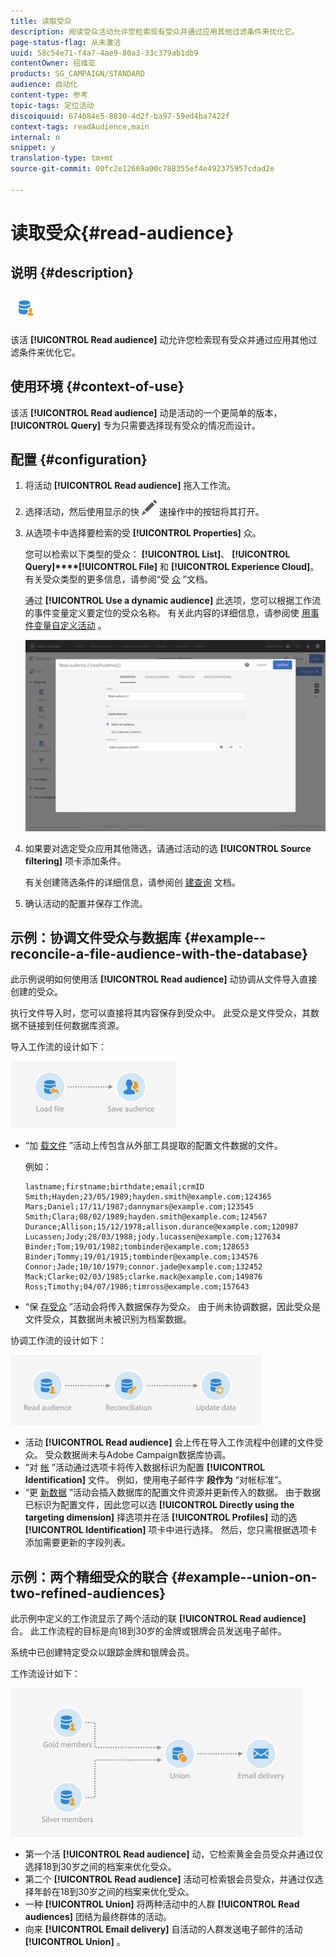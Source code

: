 ```yaml
---
title: 读取受众
description: 阅读受众活动允许您检索现有受众并通过应用其他过滤条件来优化它。
page-status-flag: 从未激活
uuid: 58c54e71-f4a7-4ae9-80a3-33c379ab1db9
contentOwner: 绍维亚
products: SG_CAMPAIGN/STANDARD
audience: 自动化
content-type: 参考
topic-tags: 定位活动
discoiquuid: 674684e5-8830-4d2f-ba97-59ed4ba7422f
context-tags: readAudience,main
internal: n
snippet: y
translation-type: tm+mt
source-git-commit: 00fc2e12669a00c788355ef4e492375957cdad2e

---
```



# 读取受众{#read-audience}

## 说明 {#description}

![](assets/prefill.png)

该活 **[!UICONTROL Read audience]** 动允许您检索现有受众并通过应用其他过滤条件来优化它。

## 使用环境 {#context-of-use}

该活 **[!UICONTROL Read audience]** 动是活动的一个更简单的版本， **[!UICONTROL Query]** 专为只需要选择现有受众的情况而设计。

## 配置 {#configuration}

1. 将活动 **[!UICONTROL Read audience]** 拖入工作流。
1. 选择活动，然后使用显示的快 ![](assets/edit_darkgrey-24px.png) 速操作中的按钮将其打开。
1. 从选项卡中选择要检索的受 **[!UICONTROL Properties]** 众。

   您可以检索以下类型的受众： **[!UICONTROL List]**、 **[!UICONTROL Query]****[!UICONTROL File]** 和 **[!UICONTROL Experience Cloud]**。 有关受众类型的更多信息，请参阅“受 [众](../../audiences/using/about-audiences.md) ”文档。

   通过 **[!UICONTROL Use a dynamic audience]** 此选项，您可以根据工作流的事件变量定义要定位的受众名称。 有关此内容的详细信息，请参阅使 [用事件变量自定义活动](../../automating/using/calling-a-workflow-with-external-parameters.md#customizing-activities-with-events-variables) 。

   ![](assets/readaudience_activity1.png)

1. 如果要对选定受众应用其他筛选，请通过活动的选 **[!UICONTROL Source filtering]** 项卡添加条件。

   有关创建筛选条件的详细信息，请参阅创 [建查询](../../automating/using/editing-queries.md#creating-queries) 文档。

1. 确认活动的配置并保存工作流。

## 示例：协调文件受众与数据库 {#example--reconcile-a-file-audience-with-the-database}

此示例说明如何使用活 **[!UICONTROL Read audience]** 动协调从文件导入直接创建的受众。

执行文件导入时，您可以直接将其内容保存到受众中。 此受众是文件受众，其数据不链接到任何数据库资源。

导入工作流的设计如下：

![](assets/readaudience_activity_example3.png)

* “加 [载文件](../../automating/using/load-file.md) ”活动上传包含从外部工具提取的配置文件数据的文件。

   例如：

   ```
   lastname;firstname;birthdate;email;crmID
   Smith;Hayden;23/05/1989;hayden.smith@example.com;124365
   Mars;Daniel;17/11/1987;dannymars@example.com;123545
   Smith;Clara;08/02/1989;hayden.smith@example.com;124567
   Durance;Allison;15/12/1978;allison.durance@example.com;120987
   Lucassen;Jody;28/03/1988;jody.lucassen@example.com;127634
   Binder;Tom;19/01/1982;tombinder@example.com;128653
   Binder;Tommy;19/01/1915;tombinder@example.com;134576
   Connor;Jade;10/10/1979;connor.jade@example.com;132452
   Mack;Clarke;02/03/1985;clarke.mack@example.com;149876
   Ross;Timothy;04/07/1986;timross@example.com;157643
   ```

* “保 [存受众](../../automating/using/save-audience.md) ”活动会将传入数据保存为受众。 由于尚未协调数据，因此受众是文件受众，其数据尚未被识别为档案数据。

协调工作流的设计如下：

![](assets/readaudience_activity_example2.png)

* 活动 **[!UICONTROL Read audience]** 会上传在导入工作流程中创建的文件受众。 受众数据尚未与Adobe Campaign数据库协调。
* “对 [帐](../../automating/using/reconciliation.md) ”活动通过选项卡将传入数据标识为配置 **[!UICONTROL Identification]** 文件。 例如，使用电子邮件字 **段作为** “对帐标准”。
* “更 [新数据](../../automating/using/update-data.md) ”活动会插入数据库的配置文件资源并更新传入的数据。 由于数据已标识为配置文件，因此您可以选 **[!UICONTROL Directly using the targeting dimension]** 择选项并在活 **[!UICONTROL Profiles]** 动的选 **[!UICONTROL Identification]** 项卡中进行选择。 然后，您只需根据选项卡添加需要更新的字段列表。

## 示例：两个精细受众的联合 {#example--union-on-two-refined-audiences}

此示例中定义的工作流显示了两个活动的联 **[!UICONTROL Read audience]** 合。 此工作流程的目标是向18到30岁的金牌或银牌会员发送电子邮件。

系统中已创建特定受众以跟踪金牌和银牌会员。

工作流设计如下：

![](assets/readaudience_activity_example1.png)

* 第一个活 **[!UICONTROL Read audience]** 动，它检索黄金会员受众并通过仅选择18到30岁之间的档案来优化受众。
* 第二个 **[!UICONTROL Read audience]** 活动可检索银会员受众，并通过仅选择年龄在18到30岁之间的档案来优化受众。
* 一种 **[!UICONTROL Union]** 将两种活动中的人群 **[!UICONTROL Read audiences]** 团结为最终群体的活动。
* 向来 **[!UICONTROL Email delivery]** 自活动的人群发送电子邮件的活动 **[!UICONTROL Union]** 。

